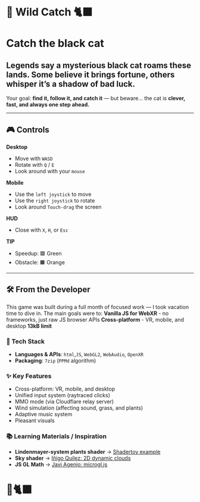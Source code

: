 # 🐾 **Wild Catch** 🐈‍⬛
# Catch the black cat
## Legends say a mysterious black cat roams these lands. Some believe it **brings fortune**, others whisper it’s a **shadow of bad luck**.
Your goal: **find it, follow it, and catch it** — but beware...
the cat is **clever, fast, and always one step ahead.**

---
## 🎮 Controls
**Desktop**
- Move with `WASD`
- Rotate with `Q` / `E`
- Look around with your `mouse`   

**Mobile**
- Use the `left joystick` to move
- Use the `right joystick` to rotate
- Look around `Touch-drag` the screen

**HUD**
- Close with `X`, `H`, or `Esc`

**TIP**
- Speedup: 🟩 Green
- Obstacle: 🟧 Orange

---
## 🛠️ From the Developer

This game was built during a full month of focused work — I took vacation time to dive in.
The main goals were to:
 **Vanilla JS for WebXR** - no frameworks, just raw JS browser APIs
 **Cross-platform** - VR, mobile, and desktop
 **13kB limit**

### 🔧 Tech Stack
- **Languages & APIs**: `html`,`JS`, `WebGL2`, `WebAudio`, `OpenXR`
- **Packaging**: `7zip` (`PPMd` algorithm)

### ✨ Key Features
- Cross-platform: VR, mobile, and desktop
- Unified input system (raytraced clicks)
- MMO mode (via Cloudflare relay server)
- Wind simulation (affecting sound, grass, and plants)
- Adaptive music system
- Pleasant visuals

### 📚 Learning Materials / Inspiration

- **Lindenmayer-system plants shader** → [Shadertoy example](https://www.shadertoy.com/view/XtyGzh)
- **Sky shader** → [Iñigo Quílez: 2D dynamic clouds](https://iquilezles.org/articles/dynclouds/)  
- **JS GL Math** → [Javi Agenjo: microgl.js](https://github.com/jagenjo/jstoolbits)
# 🐾🐈‍⬛